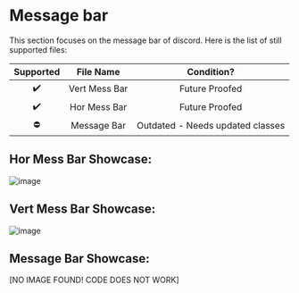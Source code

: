 # Message bar
This section focuses on the message bar of discord. Here is the list of still supported files:

| Supported | File Name | Condition?
| :---:  | :---: | :---:                |
| ✔️   |  Vert Mess Bar   | Future Proofed                   |
| ✔️   | Hor Mess Bar     | Future Proofed                   |
| ⛔   | Message Bar      | Outdated - Needs updated classes |


## Hor Mess Bar Showcase:
![image](https://github.com/JayNightmare/JayNightmare.github.io/assets/34739807/ba7ebc38-2be7-4d8c-ac85-f79050f647c2)


## Vert Mess Bar Showcase:
![image](https://github.com/JayNightmare/JayNightmare.github.io/assets/34739807/1be5ec0b-93e8-4af5-8e0a-818432e42b64)


## Message Bar Showcase:
[NO IMAGE FOUND! CODE DOES NOT WORK]

